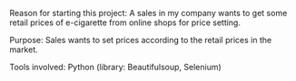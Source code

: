 Reason for starting this project:
A sales in my company wants to get some retail prices of e-cigarette from online shops for price setting.

Purpose:
Sales wants to set prices according to the retail prices in the market.

Tools involved:
Python (library: Beautifulsoup, Selenium)
